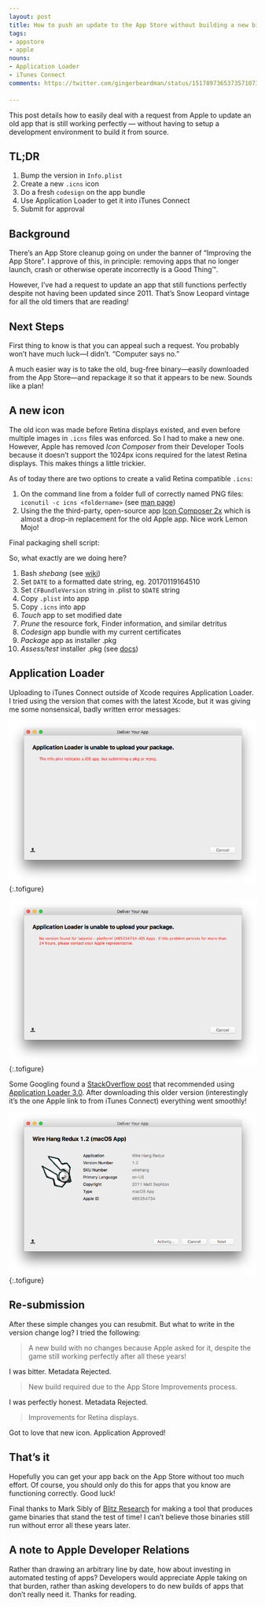 ```yaml
---
layout: post
title: How to push an update to the App Store without building a new binary
tags:
- appstore
- apple
nouns:
- Application Loader
- iTunes Connect
comments: https://twitter.com/gingerbeardman/status/1517897365373571073

---
```


This post details how to easily deal with a request from Apple to update an old app that is still working perfectly — without having to setup a development environment to build it from source.

## TL;DR

1. Bump the version in `Info.plist`
2. Create a new `.icns` icon
3. Do a fresh `codesign` on the app bundle
4. Use Application Loader to get it into iTunes Connect
5. Submit for approval

## Background

There’s an App Store cleanup going on under the banner of “Improving the App Store”. I approve of this, in principle: removing apps that no longer launch, crash or otherwise operate incorrectly is a Good Thing™.

However, I’ve had a request to update an app that still functions perfectly despite not having been updated since 2011. That’s Snow Leopard vintage for all the old timers that are reading!

## Next Steps

First thing to know is that you can appeal such a request. You probably won’t have much luck—I didn’t. “Computer says no.”

A much easier way is to take the old, bug-free binary—easily downloaded from the App Store—and repackage it so that it appears to be new. Sounds like a plan!

## A new icon

The old icon was made before Retina displays existed, and even before multiple images in `.icns` files was enforced. So I had to make a new one. However, Apple has removed *Icon Composer* from their Developer Tools because it doesn’t support the 1024px icons required for the latest Retina displays. This makes things a little trickier.

As of today there are two options to create a valid Retina compatible `.icns`:

1. On the command line from a folder full of correctly named PNG files: `iconutil -c icns <foldername>` (see [man page](https://developer.apple.com/legacy/library/documentation/Darwin/Reference/ManPages/man1/iconutil.1.html))
2. Using the the third-party, open-source app [Icon Composer 2x](https://github.com/lemonmojo/IconComposer2x) which is almost a drop-in replacement for the old Apple app. Nice work Lemon Mojo!

Final packaging shell script:

<script src="https://gist.github.com/gingerbeardman/eb080bb29bfcf71f829e5ff9107f1d4a.js"></script>

So, what exactly are we doing here?

1. Bash *shebang* (see [wiki](https://en.wikipedia.org/wiki/Shebang_%28Unix%29))
2. Set `DATE` to a formatted date string, eg. 20170119164510
3. Set `CFBundleVersion` string in .plist to `$DATE` string
4. Copy `.plist` into app
5. Copy `.icns` into app
6. *Touch* app to set modified date
7. *Prune* the resource fork, Finder information, and similar detritus
8. *Codesign* app bundle with my current certificates
9. *Package* app as installer .pkg
10. *Assess/test* installer .pkg (see [docs](https://developer.apple.com/library/content/qa/qa1940/_index.html))

## Application Loader

Uploading to iTunes Connect outside of Xcode requires Application Loader. I tried using the version that comes with the latest Xcode, but it was giving me some nonsensical, badly written error messages:

![PNG](/images/posts/update-app-no-new-binary-app-loader-1.png "Error: The Info.plist indicates a iOS app, but submitting a pkg or mpkg.")
{:.tofigure}

![PNG](/images/posts/update-app-no-new-binary-app-loader-2.png "Error: No version found for ‘adamId — platform’ (485354734 — iOS App). If this problem persists for more than 24 hours, please contact your Apple representative.")
{:.tofigure}

Some Googling found a [StackOverflow post](http://stackoverflow.com/questions/32659970/upload-to-app-store-failed-no-version-found-for-adamid-platform) that recommended using [Application Loader 3.0](https://itunesconnect.apple.com/apploader/ApplicationLoader_3.0.dmg). After downloading this older version (interestingly it’s the one Apple link to from iTunes Connect) everything went smoothly!

![PNG](/images/posts/update-app-no-new-binary-app-loader-3.png "SUCCESS!")
{:.tofigure}

## Re-submission

After these simple changes you can resubmit. But what to write in the version change log? I tried the following:

> A new build with no changes because Apple asked for it, despite the game still working perfectly after all these years!

I was bitter.
Metadata Rejected.

> New build required due to the App Store Improvements process.

I was perfectly honest.
Metadata Rejected.

> Improvements for Retina displays.

Got to love that new icon.
Application Approved!

## That’s it

Hopefully you can get your app back on the App Store without too much effort. Of course, you should only do this for apps that you know are functioning correctly. Good luck!

Final thanks to Mark Sibly of [Blitz Research](https://en.wikipedia.org/wiki/Blitz_BASIC#BlitzMax) for making a tool that produces game binaries that stand the test of time! I can’t believe those binaries still run without error all these years later.

## A note to Apple Developer Relations

Rather than drawing an arbitrary line by date, how about investing in automated testing of apps? Developers would appreciate Apple taking on that burden, rather than asking developers to do new builds of apps that don’t really need it. Thanks for reading.
